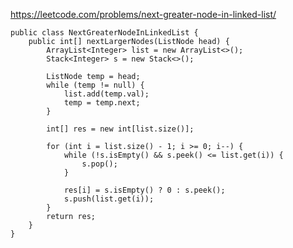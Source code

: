 https://leetcode.com/problems/next-greater-node-in-linked-list/

    public class NextGreaterNodeInLinkedList {
        public int[] nextLargerNodes(ListNode head) {
            ArrayList<Integer> list = new ArrayList<>();
            Stack<Integer> s = new Stack<>();

            ListNode temp = head;
            while (temp != null) {
                list.add(temp.val);
                temp = temp.next;
            }

            int[] res = new int[list.size()];

            for (int i = list.size() - 1; i >= 0; i--) {
                while (!s.isEmpty() && s.peek() <= list.get(i)) {
                    s.pop();
                }

                res[i] = s.isEmpty() ? 0 : s.peek();
                s.push(list.get(i));
            }
            return res;
        }
    }
